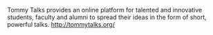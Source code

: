 Tommy Talks provides an online platform for talented and innovative students, faculty and alumni to spread their ideas in the form of short, powerful talks. http://tommytalks.org/
